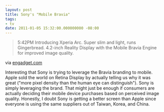 ```yaml
---
layout: post
title: Sony's "Mobile Bravia"
tags:
- tv
date: 2011-01-05 15:32:00.000000000 -08:00
---
```

<div class="posterous_bookmarklet_entry">
      <blockquote class="posterous_long_quote"><span class="live_stamp">5:42PM</span> Introducing Xperia Arc. Super slim and light, runs Gingerbread. 4.2-inch Reality Display with the Mobile Bravia Engine for improved image quality.</blockquote>

<div class="posterous_quote_citation">via <a href="http://www.engadget.com/2011/01/05/live-from-sonys-ces-2011-press-event/">engadget.com</a></div>

<p>Interesting that Sony is trying to leverage the Bravia branding to mobile.  Apple sold the world on Retina Display by actually telling us why it was great ("more pixel density than the human eye can distinguish").  Sony is simply leveraging the brand.  That might just be enough if consumers are actually deciding their mobile device purchases based on perceived image quality.  Honestly, I doubt Sony is getting a better screen than Apple since everyone is using the same suppliers out of Taiwan, Korea, and China.</p></div>
